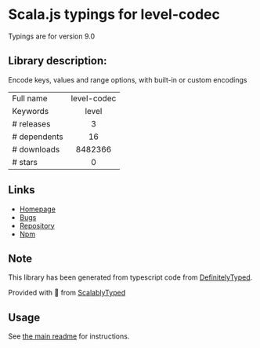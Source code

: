 
# Scala.js typings for level-codec

Typings are for version 9.0

## Library description:
Encode keys, values and range options, with built-in or custom encodings

|                    |                 |
| ------------------ | :-------------: |
| Full name          | level-codec |
| Keywords           | level |
| # releases         | 3 |
| # dependents       | 16 |
| # downloads        | 8482366 |
| # stars            | 0 |

## Links
- [Homepage](https://github.com/Level/codec)
- [Bugs](https://github.com/Level/codec/issues)
- [Repository](https://github.com/Level/codec)
- [Npm](https://www.npmjs.com/package/level-codec)
    


## Note
This library has been generated from typescript code from [DefinitelyTyped](https://definitelytyped.org).

Provided with :purple_heart: from [ScalablyTyped](https://github.com/oyvindberg/ScalablyTyped)

## Usage
See [the main readme](../../readme.md) for instructions.


